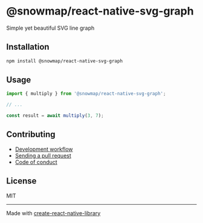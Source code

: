 # @snowmap/react-native-svg-graph

Simple yet beautiful SVG line graph

## Installation


```sh
npm install @snowmap/react-native-svg-graph
```


## Usage


```js
import { multiply } from '@snowmap/react-native-svg-graph';

// ...

const result = await multiply(3, 7);
```


## Contributing

- [Development workflow](CONTRIBUTING.md#development-workflow)
- [Sending a pull request](CONTRIBUTING.md#sending-a-pull-request)
- [Code of conduct](CODE_OF_CONDUCT.md)

## License

MIT

---

Made with [create-react-native-library](https://github.com/callstack/react-native-builder-bob)
